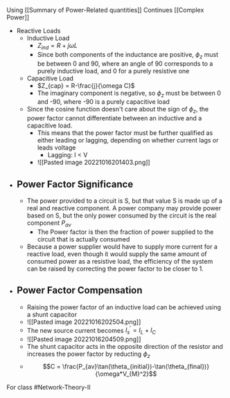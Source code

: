 Using [[Summary of Power-Related quantities]]
Continues [[Complex Power]]
- Reactive Loads
	- Inductive Load
		- $Z_{ind} = R + j\omega L$
		- Since both components of the inductance are positive, $\phi_{z}$ must be between 0 and 90, where an angle of 90 corresponds to a purely inductive load, and 0 for a purely resistive one
	- Capacitive Load
		- $Z_{cap} = R-\frac{j}{\omega C}$
		- The imaginary component is negative, so $\phi_{z}$ must be between 0 and -90, where -90 is a purely capacitive load
	- Since the cosine function doesn't care about the sign of $\phi_{z}$, the power factor cannot differentiate between an inductive and a capacitive load.
		- This means that the power factor must be further qualified as either leading or lagging, depending on whether current lags or leads voltage
			- Lagging: I < V
		- ![[Pasted image 20221016201403.png]]
- ## Power Factor Significance
	- The power provided to a circuit is S, but that value S is made up of a real and reactive component. A power company may provide power based on S, but the only power consumed by the circuit is the real component $P_{av}$
		- The Power factor is then the fraction of power supplied to the circuit that is actually consumed
	- Because a power supplier would have to supply more current for a reactive load, even though it would supply the same amount of consumed power as a resistive load, the efficiency of the system can be raised by correcting the power factor to be closer to 1.
- ## Power Factor Compensation
	- Raising the power factor of an inductive load can be achieved using a shunt capacitor
	- ![[Pasted image 20221016202504.png]]
	- The new source current becomes $I_{s}^{'} = I_{L} +I_{C}$
	- ![[Pasted image 20221016204509.png]]
	- The shunt capacitor acts in the opposite direction of the resistor and increases the power factor by reducting $\phi_{z}$
	- $$C = \frac{P_{av}\tan(\theta_{initial})-\tan(\theta_{final})}{\omega*V_{M}^2}$$

For class #Network-Theory-II 